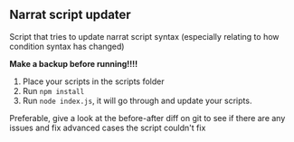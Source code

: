 ## Narrat script updater

Script that tries to update narrat script syntax (especially relating to how condition syntax has changed)

**Make a backup before running!!!!**

1. Place your scripts in the scripts folder
2. Run `npm install`
3. Run `node index.js`, it will go through and update your scripts.

Preferable, give a look at the before-after diff on git to see if there are any issues and fix advanced cases the script couldn't fix
